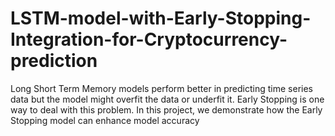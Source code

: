 # LSTM-model-with-Early-Stopping-Integration-for-Cryptocurrency-prediction
Long Short Term Memory models perform better in predicting time series data but the model might overfit the data or underfit it. Early Stopping is one way to deal with this problem. In this project, we demonstrate how the Early Stopping model can enhance model accuracy
